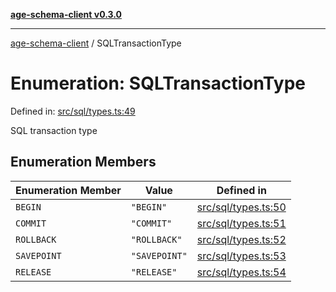 [**age-schema-client v0.3.0**](../index.md)

***

[age-schema-client](../index.md) / SQLTransactionType

# Enumeration: SQLTransactionType

Defined in: [src/sql/types.ts:49](https://github.com/standardbeagle/ageSchemaClient/blob/main/src/sql/types.ts#L49)

SQL transaction type

## Enumeration Members

| Enumeration Member | Value | Defined in |
| ------ | ------ | ------ |
| <a id="begin"></a> `BEGIN` | `"BEGIN"` | [src/sql/types.ts:50](https://github.com/standardbeagle/ageSchemaClient/blob/main/src/sql/types.ts#L50) |
| <a id="commit"></a> `COMMIT` | `"COMMIT"` | [src/sql/types.ts:51](https://github.com/standardbeagle/ageSchemaClient/blob/main/src/sql/types.ts#L51) |
| <a id="rollback"></a> `ROLLBACK` | `"ROLLBACK"` | [src/sql/types.ts:52](https://github.com/standardbeagle/ageSchemaClient/blob/main/src/sql/types.ts#L52) |
| <a id="savepoint"></a> `SAVEPOINT` | `"SAVEPOINT"` | [src/sql/types.ts:53](https://github.com/standardbeagle/ageSchemaClient/blob/main/src/sql/types.ts#L53) |
| <a id="release"></a> `RELEASE` | `"RELEASE"` | [src/sql/types.ts:54](https://github.com/standardbeagle/ageSchemaClient/blob/main/src/sql/types.ts#L54) |

